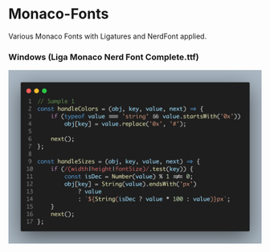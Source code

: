 # Monaco-Fonts


Various Monaco Fonts with Ligatures and NerdFont applied.

### Windows (Liga Monaco Nerd Font Complete.ttf)
![Liga Monaco Nerd Font Complete.ttf](./images/LigaMonacoNerdFontComplete.png)
